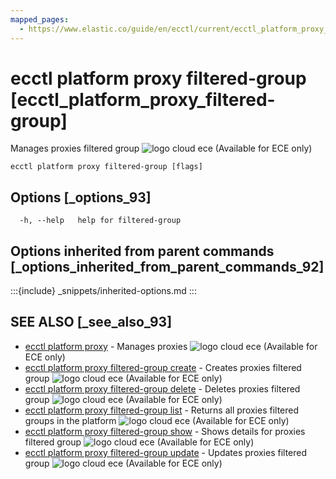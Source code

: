```yaml
---
mapped_pages:
  - https://www.elastic.co/guide/en/ecctl/current/ecctl_platform_proxy_filtered-group.html
---
```


# ecctl platform proxy filtered-group [ecctl_platform_proxy_filtered-group]

Manages proxies filtered group ![logo cloud ece](https://doc-icons.s3.us-east-2.amazonaws.com/logo_cloud_ece.svg "Supported on {{ece}}") (Available for ECE only)

```
ecctl platform proxy filtered-group [flags]
```


## Options [_options_93]

```
  -h, --help   help for filtered-group
```


## Options inherited from parent commands [_options_inherited_from_parent_commands_92]

:::{include} _snippets/inherited-options.md
:::


## SEE ALSO [_see_also_93]

* [ecctl platform proxy](/reference/ecctl_platform_proxy.md)	 - Manages proxies ![logo cloud ece](https://doc-icons.s3.us-east-2.amazonaws.com/logo_cloud_ece.svg "Supported on {{ece}}") (Available for ECE only)
* [ecctl platform proxy filtered-group create](/reference/ecctl_platform_proxy_filtered-group_create.md)	 - Creates proxies filtered group ![logo cloud ece](https://doc-icons.s3.us-east-2.amazonaws.com/logo_cloud_ece.svg "Supported on {{ece}}") (Available for ECE only)
* [ecctl platform proxy filtered-group delete](/reference/ecctl_platform_proxy_filtered-group_delete.md)	 - Deletes proxies filtered group ![logo cloud ece](https://doc-icons.s3.us-east-2.amazonaws.com/logo_cloud_ece.svg "Supported on {{ece}}") (Available for ECE only)
* [ecctl platform proxy filtered-group list](/reference/ecctl_platform_proxy_filtered-group_list.md)	 - Returns all proxies filtered groups in the platform ![logo cloud ece](https://doc-icons.s3.us-east-2.amazonaws.com/logo_cloud_ece.svg "Supported on {{ece}}") (Available for ECE only)
* [ecctl platform proxy filtered-group show](/reference/ecctl_platform_proxy_filtered-group_show.md)	 - Shows details for proxies filtered group ![logo cloud ece](https://doc-icons.s3.us-east-2.amazonaws.com/logo_cloud_ece.svg "Supported on {{ece}}") (Available for ECE only)
* [ecctl platform proxy filtered-group update](/reference/ecctl_platform_proxy_filtered-group_update.md)	 - Updates proxies filtered group ![logo cloud ece](https://doc-icons.s3.us-east-2.amazonaws.com/logo_cloud_ece.svg "Supported on {{ece}}") (Available for ECE only)

